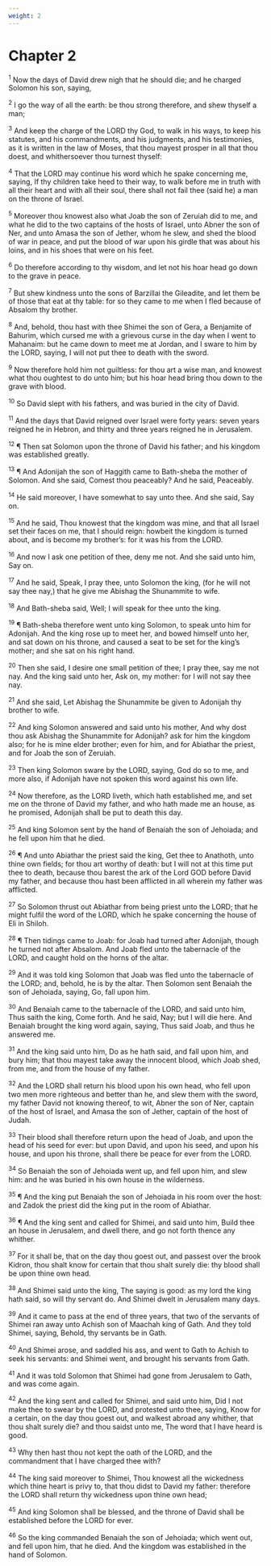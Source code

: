 ```yaml
---
weight: 2
---
```


# Chapter 2

<sup>1</sup> Now the days of David drew nigh that he should die; and he charged Solomon his son, saying, 

<sup>2</sup> I go the way of all the earth: be thou strong therefore, and shew thyself a man; 

<sup>3</sup> And keep the charge of the LORD thy God, to walk in his ways, to keep his statutes, and his commandments, and his judgments, and his testimonies, as it is written in the law of Moses, that thou mayest prosper in all that thou doest, and whithersoever thou turnest thyself: 

<sup>4</sup> That the LORD may continue his word which he spake concerning me, saying, If thy children take heed to their way, to walk before me in truth with all their heart and with all their soul, there shall not fail thee (said he) a man on the throne of Israel. 

<sup>5</sup> Moreover thou knowest also what Joab the son of Zeruiah did to me, and what he did to the two captains of the hosts of Israel, unto Abner the son of Ner, and unto Amasa the son of Jether, whom he slew, and shed the blood of war in peace, and put the blood of war upon his girdle that was about his loins, and in his shoes that were on his feet. 

<sup>6</sup> Do therefore according to thy wisdom, and let not his hoar head go down to the grave in peace. 

<sup>7</sup> But shew kindness unto the sons of Barzillai the Gileadite, and let them be of those that eat at thy table: for so they came to me when I fled because of Absalom thy brother. 

<sup>8</sup> And, behold, thou hast with thee Shimei the son of Gera, a Benjamite of Bahurim, which cursed me with a grievous curse in the day when I went to Mahanaim: but he came down to meet me at Jordan, and I sware to him by the LORD, saying, I will not put thee to death with the sword. 

<sup>9</sup> Now therefore hold him not guiltless: for thou art a wise man, and knowest what thou oughtest to do unto him; but his hoar head bring thou down to the grave with blood. 

<sup>10</sup> So David slept with his fathers, and was buried in the city of David. 

<sup>11</sup> And the days that David reigned over Israel were forty years: seven years reigned he in Hebron, and thirty and three years reigned he in Jerusalem. 

<sup>12</sup> ¶ Then sat Solomon upon the throne of David his father; and his kingdom was established greatly. 

<sup>13</sup> ¶ And Adonijah the son of Haggith came to Bath-sheba the mother of Solomon. And she said, Comest thou peaceably? And he said, Peaceably. 

<sup>14</sup> He said moreover, I have somewhat to say unto thee. And she said, Say on. 

<sup>15</sup> And he said, Thou knowest that the kingdom was mine, and that all Israel set their faces on me, that I should reign: howbeit the kingdom is turned about, and is become my brother’s: for it was his from the LORD. 

<sup>16</sup> And now I ask one petition of thee, deny me not. And she said unto him, Say on. 

<sup>17</sup> And he said, Speak, I pray thee, unto Solomon the king, (for he will not say thee nay,) that he give me Abishag the Shunammite to wife. 

<sup>18</sup> And Bath-sheba said, Well; I will speak for thee unto the king. 

<sup>19</sup> ¶ Bath-sheba therefore went unto king Solomon, to speak unto him for Adonijah. And the king rose up to meet her, and bowed himself unto her, and sat down on his throne, and caused a seat to be set for the king’s mother; and she sat on his right hand. 

<sup>20</sup> Then she said, I desire one small petition of thee; I pray thee, say me not nay. And the king said unto her, Ask on, my mother: for I will not say thee nay. 

<sup>21</sup> And she said, Let Abishag the Shunammite be given to Adonijah thy brother to wife. 

<sup>22</sup> And king Solomon answered and said unto his mother, And why dost thou ask Abishag the Shunammite for Adonijah? ask for him the kingdom also; for he is mine elder brother; even for him, and for Abiathar the priest, and for Joab the son of Zeruiah. 

<sup>23</sup> Then king Solomon sware by the LORD, saying, God do so to me, and more also, if Adonijah have not spoken this word against his own life. 

<sup>24</sup> Now therefore, as the LORD liveth, which hath established me, and set me on the throne of David my father, and who hath made me an house, as he promised, Adonijah shall be put to death this day. 

<sup>25</sup> And king Solomon sent by the hand of Benaiah the son of Jehoiada; and he fell upon him that he died. 

<sup>26</sup> ¶ And unto Abiathar the priest said the king, Get thee to Anathoth, unto thine own fields; for thou art worthy of death: but I will not at this time put thee to death, because thou barest the ark of the Lord GOD before David my father, and because thou hast been afflicted in all wherein my father was afflicted. 

<sup>27</sup> So Solomon thrust out Abiathar from being priest unto the LORD; that he might fulfil the word of the LORD, which he spake concerning the house of Eli in Shiloh. 

<sup>28</sup> ¶ Then tidings came to Joab: for Joab had turned after Adonijah, though he turned not after Absalom. And Joab fled unto the tabernacle of the LORD, and caught hold on the horns of the altar. 

<sup>29</sup> And it was told king Solomon that Joab was fled unto the tabernacle of the LORD; and, behold, he is by the altar. Then Solomon sent Benaiah the son of Jehoiada, saying, Go, fall upon him. 

<sup>30</sup> And Benaiah came to the tabernacle of the LORD, and said unto him, Thus saith the king, Come forth. And he said, Nay; but I will die here. And Benaiah brought the king word again, saying, Thus said Joab, and thus he answered me. 

<sup>31</sup> And the king said unto him, Do as he hath said, and fall upon him, and bury him; that thou mayest take away the innocent blood, which Joab shed, from me, and from the house of my father. 

<sup>32</sup> And the LORD shall return his blood upon his own head, who fell upon two men more righteous and better than he, and slew them with the sword, my father David not knowing thereof, to wit, Abner the son of Ner, captain of the host of Israel, and Amasa the son of Jether, captain of the host of Judah. 

<sup>33</sup> Their blood shall therefore return upon the head of Joab, and upon the head of his seed for ever: but upon David, and upon his seed, and upon his house, and upon his throne, shall there be peace for ever from the LORD. 

<sup>34</sup> So Benaiah the son of Jehoiada went up, and fell upon him, and slew him: and he was buried in his own house in the wilderness. 

<sup>35</sup> ¶ And the king put Benaiah the son of Jehoiada in his room over the host: and Zadok the priest did the king put in the room of Abiathar. 

<sup>36</sup> ¶ And the king sent and called for Shimei, and said unto him, Build thee an house in Jerusalem, and dwell there, and go not forth thence any whither. 

<sup>37</sup> For it shall be, that on the day thou goest out, and passest over the brook Kidron, thou shalt know for certain that thou shalt surely die: thy blood shall be upon thine own head. 

<sup>38</sup> And Shimei said unto the king, The saying is good: as my lord the king hath said, so will thy servant do. And Shimei dwelt in Jerusalem many days. 

<sup>39</sup> And it came to pass at the end of three years, that two of the servants of Shimei ran away unto Achish son of Maachah king of Gath. And they told Shimei, saying, Behold, thy servants be in Gath. 

<sup>40</sup> And Shimei arose, and saddled his ass, and went to Gath to Achish to seek his servants: and Shimei went, and brought his servants from Gath. 

<sup>41</sup> And it was told Solomon that Shimei had gone from Jerusalem to Gath, and was come again. 

<sup>42</sup> And the king sent and called for Shimei, and said unto him, Did I not make thee to swear by the LORD, and protested unto thee, saying, Know for a certain, on the day thou goest out, and walkest abroad any whither, that thou shalt surely die? and thou saidst unto me, The word that I have heard is good. 

<sup>43</sup> Why then hast thou not kept the oath of the LORD, and the commandment that I have charged thee with? 

<sup>44</sup> The king said moreover to Shimei, Thou knowest all the wickedness which thine heart is privy to, that thou didst to David my father: therefore the LORD shall return thy wickedness upon thine own head; 

<sup>45</sup> And king Solomon shall be blessed, and the throne of David shall be established before the LORD for ever. 

<sup>46</sup> So the king commanded Benaiah the son of Jehoiada; which went out, and fell upon him, that he died. And the kingdom was established in the hand of Solomon. 


